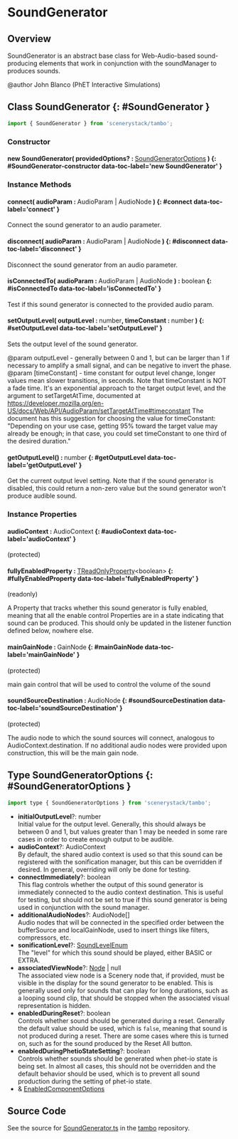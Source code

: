 # SoundGenerator

## Overview

SoundGenerator is an abstract base class for Web-Audio-based sound-producing elements that work in conjunction with
the soundManager to produces sounds.

@author John Blanco (PhET Interactive Simulations)

## Class SoundGenerator {: #SoundGenerator }


```js
import { SoundGenerator } from 'scenerystack/tambo';
```
### Constructor

#### new SoundGenerator( providedOptions? : <span style="font-weight: 400;">[SoundGeneratorOptions](../tambo/SoundGenerator.md#SoundGeneratorOptions)</span> ) {: #SoundGenerator-constructor data-toc-label='new SoundGenerator' }

### Instance Methods

#### connect( audioParam : <span style="font-weight: 400;">AudioParam | AudioNode</span> ) {: #connect data-toc-label='connect' }

Connect the sound generator to an audio parameter.

#### disconnect( audioParam : <span style="font-weight: 400;">AudioParam | AudioNode</span> ) {: #disconnect data-toc-label='disconnect' }

Disconnect the sound generator from an audio parameter.

#### isConnectedTo( audioParam : <span style="font-weight: 400;">AudioParam | AudioNode</span> ) : <span style="font-weight: 400;"><span style="color: hsla(calc(var(--md-hue) + 180deg),80%,40%,1);">boolean</span></span> {: #isConnectedTo data-toc-label='isConnectedTo' }

Test if this sound generator is connected to the provided audio param.

#### setOutputLevel( outputLevel : <span style="font-weight: 400;"><span style="color: hsla(calc(var(--md-hue) + 180deg),80%,40%,1);">number</span></span>, timeConstant : <span style="font-weight: 400;"><span style="color: hsla(calc(var(--md-hue) + 180deg),80%,40%,1);">number</span></span> ) {: #setOutputLevel data-toc-label='setOutputLevel' }

Sets the output level of the sound generator.

@param outputLevel - generally between 0 and 1, but can be larger than 1 if necessary to amplify a small signal,
  and can be negative to invert the phase.
@param [timeConstant] - time constant for output level change, longer values mean slower transitions, in seconds.
  Note that timeConstant is NOT a fade time. It's an exponential approach to the target output level, and the argument to
  setTargetAtTime, documented at https://developer.mozilla.org/en-US/docs/Web/API/AudioParam/setTargetAtTime#timeconstant
  The document has this suggestion for choosing the value for timeConstant: "Depending on your use case, getting
  95% toward the target value may already be enough; in that case, you could set timeConstant to one third of the
  desired duration."

#### getOutputLevel() : <span style="font-weight: 400;"><span style="color: hsla(calc(var(--md-hue) + 180deg),80%,40%,1);">number</span></span> {: #getOutputLevel data-toc-label='getOutputLevel' }

Get the current output level setting.  Note that if the sound generator is disabled, this could return a non-zero
value but the sound generator won't produce audible sound.

### Instance Properties

#### audioContext : <span style="font-weight: 400;">AudioContext</span> {: #audioContext data-toc-label='audioContext' }

(protected)

#### fullyEnabledProperty : <span style="font-weight: 400;">[TReadOnlyProperty](../axon/TReadOnlyProperty.md)&lt;<span style="color: hsla(calc(var(--md-hue) + 180deg),80%,40%,1);">boolean</span>&gt;</span> {: #fullyEnabledProperty data-toc-label='fullyEnabledProperty' }

(readonly)

A Property that tracks whether this sound generator is fully enabled, meaning that all the enable control
Properties are in a state indicating that sound can be produced.  This should only be updated in the listener
function defined below, nowhere else.

#### mainGainNode : <span style="font-weight: 400;">GainNode</span> {: #mainGainNode data-toc-label='mainGainNode' }

(protected)

main gain control that will be used to control the volume of the sound

#### soundSourceDestination : <span style="font-weight: 400;">AudioNode</span> {: #soundSourceDestination data-toc-label='soundSourceDestination' }

(protected)

The audio node to which the sound sources will connect, analogous to AudioContext.destination.  If no additional
audio nodes were provided upon construction, this will be the main gain node.



## Type SoundGeneratorOptions {: #SoundGeneratorOptions }


```js
import type { SoundGeneratorOptions } from 'scenerystack/tambo';
```


- **initialOutputLevel**?: <span style="color: hsla(calc(var(--md-hue) + 180deg),80%,40%,1);">number</span>
<br>  Initial value for the output level.  Generally, this should always be between 0 and 1, but values greater than 1
  may be needed in some rare cases in order to create enough output to be audible.
- **audioContext**?: AudioContext
<br>  By default, the shared audio context is used so that this sound can be registered with the sonification manager,
  but this can be overridden if desired.  In general, overriding will only be done for testing.
- **connectImmediately**?: <span style="color: hsla(calc(var(--md-hue) + 180deg),80%,40%,1);">boolean</span>
<br>  This flag controls whether the output of this sound generator is immediately connected to the audio context
  destination.  This is useful for testing, but should not be set to true if this sound generator is being used
  in conjunction with the sound manager.
- **additionalAudioNodes**?: AudioNode[]
<br>  Audio nodes that will be connected in the specified order between the bufferSource and localGainNode, used to
  insert things like filters, compressors, etc.
- **sonificationLevel**?: [SoundLevelEnum](../tambo/SoundLevelEnum.md)
<br>  The "level" for which this sound should be played, either BASIC or EXTRA.
- **associatedViewNode**?: [Node](../scenery/Node.md) | <span style="color: hsla(calc(var(--md-hue) + 180deg),80%,40%,1);">null</span>
<br>  The associated view node is a Scenery node that, if provided, must be visible in the display for the sound
  generator to be enabled.  This is generally used only for sounds that can play for long durations, such as a
  looping sound clip, that should be stopped when the associated visual representation is hidden.
- **enabledDuringReset**?: <span style="color: hsla(calc(var(--md-hue) + 180deg),80%,40%,1);">boolean</span>
<br>  Controls whether sound should be generated during a reset.  Generally the default value should be used, which is
  `false`, meaning that sound is not produced during a reset.  There are some cases where this is turned on, such as
  for the sound produced by the Reset All button.
- **enabledDuringPhetioStateSetting**?: <span style="color: hsla(calc(var(--md-hue) + 180deg),80%,40%,1);">boolean</span>
<br>  Controls whether sounds should be generated when phet-io state is being set.  In almost all cases, this should not
  be overridden and the default behavior should be used, which is to prevent all sound production during the setting
  of phet-io state.
- &amp; [EnabledComponentOptions](../axon/EnabledComponent.md#EnabledComponentOptions)




## Source Code

See the source for [SoundGenerator.ts](https://github.com/phetsims/tambo/blob/main/js/sound-generators/SoundGenerator.ts) in the [tambo](https://github.com/phetsims/tambo) repository.
